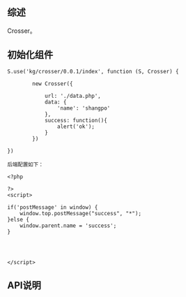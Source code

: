 ## 综述

Crosser。

## 初始化组件
		
    S.use('kg/crosser/0.0.1/index', function (S, Crosser) {

            new Crosser({

                url: './data.php',
                data: {
                    'name': 'shangpo'
                },
                success: function(){
                    alert('ok');
                }
            })

    })

    后端配置如下：

    <?php

    ?>
    <script>

    if('postMessage' in window) {
        window.top.postMessage("success", "*");
    }else {
        window.parent.name = 'success';
    }




    </script>

## API说明

